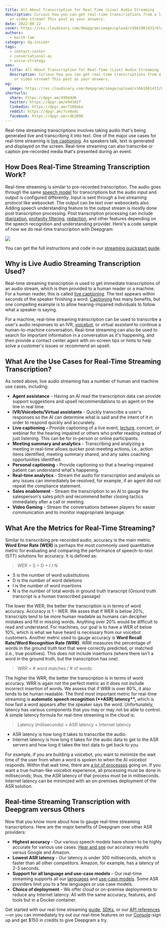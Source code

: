 ```yaml
---
title: All About Transcription for Real-Time (Live) Audio Streaming
description: Curious how you can get real-time transcriptions from a live audio
  or video stream? This post as your answers.
date: 2022-08-22
cover: https://res.cloudinary.com/deepgram/image/upload/v1661981433/blog/all-about-transcription-for-real-time-audio-streaming/all-about-real-time-audio-streaming-thumb-554x220-.png
authors:
  - keith-lam
category: dg-insider
tags:
  - contact-center
  - conversational-ai
  - voice-strategy
seo:
  title: All About Transcription for Real-Time (Live) Audio Streaming
  description: Curious how you can get real-time transcriptions from a live audio
    or video stream? This post as your answers.
og:
  image: https://res.cloudinary.com/deepgram/image/upload/v1661981433/blog/all-about-transcription-for-real-time-audio-streaming/all-about-real-time-audio-streaming-thumb-554x220-.png
shorturls:
  share: https://dpgr.am/49944d6
  twitter: https://dpgr.am/e94382f
  linkedin: https://dpgr.am/7100aba
  reddit: https://dpgr.am/7ce8adc
  facebook: https://dpgr.am/cdb2098
---
```

Real-time streaming transcriptions involves taking audio that's being generated live and transcribing it into text. One of the major use cases for real-time streaming is [live captioning](https://sweet-pie-c52a63-blog.netlify.app/closed-captioning-companies-use-asr/). As speakers talk, text is generated and displayed on the screen. Real-time streaming can also transcribe or caption pre-recorded media that's presented during an event.

## How Does Real-Time Streaming Transcription Work?

Real-time streaming is similar to pre-recorded transcription. The audio goes through the same [speech model](https://offers.deepgram.com/how-ai-speech-models-work-whitepaper) for transcriptions but the audio input and output is configured differently. Input is sent through a live streaming protocol like websocket. The output can be text over websockets also. Adding speech understanding feature to the output stream is mostly done post transcription processing.  Post transcription processing can include [diarization](https://sweet-pie-c52a63-blog.netlify.app/what-is-speaker-diarization/), [profanity filtering](https://developers.deepgram.com/documentation/features/profanity-filter/), [redaction](https://developers.deepgram.com/documentation/features/redact/), and other features depending on the speech recognition and understanding provider. Here's a code sample of how we do real-time transcription with Deepgram: 

![](https://res.cloudinary.com/deepgram/image/upload/v1661976862/blog/all-about-transcription-for-real-time-audio-streaming/code_snippet.png)

You can get the full instructions and code in our [streaming quickstart guide](https://developers.deepgram.com/documentation/getting-started/streaming/).

## Why is Live Audio Streaming Transcription Used?

Real-time streaming transcription is used to get immediate transcriptions of an audio stream, which is then provided to a human reader or a machine. For a human reader, this is called [live captioning](https://sweet-pie-c52a63-blog.netlify.app/closed-captioning-companies-use-asr/). The text appears within seconds of the speaker finishing a word. [Captioning](https://sweet-pie-c52a63-blog.netlify.app/closed-captioning-companies-use-asr/) has many benefits, but one compelling example is to allow hearing-impaired individuals to follow what a speaker is saying.

For a machine, real-time streaming transcription can be used to transcribe a user's audio responses to an IVR, [voicebot](https://deepgram.com/solutions/voicebots/), or virtual assistant to continue a human-to-machine conversation. Real-time streaming can also be used to search for important information in a conversation as it's happening, and then provide a contact center agent with on-screen tips or hints to help solve a customer's issues or recommend an upsell.

## What Are the Use Cases for Real-Time Streaming Transcription?

As noted above, live audio streaming has a number of human and machine use cases, including:

* **Agent assistance** - Having an AI read the transcription data can provide support suggestions and upsell recommendations to an agent on the line in real time.
* **IVR/Voicebots/Virtual assistants** - Quickly transcribe a user's responses so the AI can determine what is said and the intent of it in order to respond quickly and accurately.
* **Live captioning -** Provide captioning of a live event, [lecture](https://sweet-pie-c52a63-blog.netlify.app/classroom-captioner/), concert, or webinar for the hearing impaired or others who prefer reading instead of just listening. This can be for in-person or online participants.
* **Meeting summary and analytics** - Transcribing and analyzing a meeting in real-time allows quicker post-meeting actions, i.e., action items identified, meeting summary shared, and any sales coaching opportunities identified.
* **Personal captioning** - Provide captioning so that a hearing-impaired patient can understand what's happening.
* **Real-time analytics** - Stream the audio for transcription and analysis so any issues can immediately be resolved, for example, if an agent did not repeat the compliance statement.
* **Sales enablement** - Stream the transcription to an AI to gauge the salesperson's sales pitch and recommend better closing tactics immediately after a call or meeting.
* **Video Gaming** - Stream the conversations between players for easier communication and to monitor inappropriate language.

## What Are the Metrics for Real-Time Streaming?

Similar to transcribing pre-recorded audio, accuracy is the main metric. **Word Error Rate (WER)** is perhaps the most commonly used quantitative metric for evaluating and comparing the performance of speech-to-text (STT) solutions for accuracy. It is defined as:

> WER = S + D + I / N

* S is the number of word substitutions
* D is the number of word deletions
* I is the number of word insertions
* N is the number of total words in ground truth transcript (Ground truth transcript is a human transcribed passage)

The lower the WER, the better the transcription is in terms of word accuracy. Accuracy is 1 - WER. We asses that if WER is below 20%, transcripts tend to be more human readable as humans can decipher mistakes and fill in missing words. Anything over 20% would be difficult to read and understand. For machines, our goal is to have a WER of below 10%, which is what we have heard is necessary from our voicebot customers. Another metric used to gauge accuracy is **Word Recall Rate/Word Recognition Rate (WRR)**. WRR measures the percentage of words in the ground truth text that were correctly predicted, or matched (i.e., true positives). This does not include insertions (where there isn't a word in the ground truth, but the transcription has one).

> WRR = # word matches / # of words

The higher the WRR, the better the transcription is in terms of word accuracy. WRR is again not the perfect metric as it does not include incorrect insertion of words. We assess that if WRR is over 80%, it also tends to be human readable. The third most important metric for real-time streaming is **automatic speech recognition (\*\***ASR) latency**\*\*,** which is how fast a word appears after the speaker says the word. Unfortunately, latency has various components that you may or may not be able to control. A simple latency formula for real-time streaming in the cloud is:

> Latency (milliseconds) = ASR latency + Internet latency

* ASR latency is how long it takes to transcribe the audio.
* Internet latency is how long it takes for the audio data to get to the ASR servers and how long it takes the text data to get back to you.

For example, if you are building a voicebot, you want to minimize the wait time of the user from when a word is spoken to when the AI voicebot responds. Within that wait time, there are [a lot of processes](https://sweet-pie-c52a63-blog.netlify.app/tips-on-choosing-a-conversational-ai-development-path/) going on. If you want a true human-like voicebot experience, all processing must be done in milliseconds; thus, the ASR latency of that process must be in milliseconds. Internet latency can be minimized with an on-premises deployment of the ASR solution.

## Real-time Streaming Transcription with Deepgram versus Others

Now that you know more about how to gauge real-time streaming transcriptions. Here are the major benefits of Deepgram over other ASR providers:

* **Highest accuracy** - Our various speech models have shown to be highly accurate for various use cases. [Hear and see](https://deepgram.com/asr-comparison/) our accuracy results versus Google and Amazon.
* **Lowest ASR latency** - Our latency is under 300 milliseconds, which is faster than all other competitors. Amazon, for example, has a latency of 2-3 seconds.
* **Support for all language and use-case models** - Our real-time streaming supports all our [languages](https://deepgram.com/product/languages/) and [use-case models](https://deepgram.com/product/use-cases/). Some ASR providers limit you to a few languages or use case models.
* **Choice of deployment** - We offer cloud or on-premise deployments to reduce any Internet latency. All with the same accuracy, features, and tools but in a Docker container.

Get started with our real-time streaming [guide](https://developers.deepgram.com/documentation/getting-started/streaming/), [SDKs](https://developers.deepgram.com/sdks-tools/), or our [API references](https://developers.deepgram.com/api-reference/)—or you can immediately try out our real-time features on our [Console](https://console.deepgram.com/)-sign up and get $150 in credits to give Deepgram a try.

<WhitepaperPromo whitepaper="latest"></WhitepaperPromo>